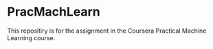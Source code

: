# PracMachLearn
This repositiry is for the assignment  in the Coursera Practical Machine Learning course.
